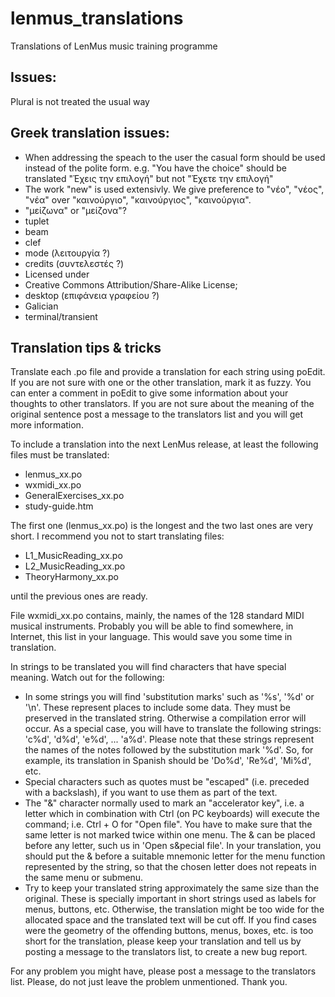 lenmus_translations
===================

Translations of LenMus music training programme

Issues:
-------

Plural is not treated the usual way

Greek translation issues:
-------------------------

- When addressing the speach to the user the casual form should be used
  instead of the polite form.
  e.g. "You have the choice" 
  should be translated "Έχεις την επιλογή" 
  but not "Έχετε την επιλογή"
- The work "new" is used extensivly. We give preference to
  "νέο", "νέος", "νέα" over "καινούργιο", "καινούργιος", "καινούργια".
- "μείζωνα" or "μείζονα"?
- tuplet
- beam
- clef
- mode (λειτουργία ?)
- credits (συντελεστές ?)
- Licensed under
- Creative Commons Attribution/Share-Alike License;
- desktop (επιφάνεια γραφείου ?)
- Galician
- terminal/transient

Translation tips & tricks
-------------------------

Translate each .po file and provide a translation for each string using poEdit. If you are not sure with one or the other translation, mark it as fuzzy. You can enter a comment in poEdit to give some information about your thoughts to other translators. If you are not sure about the meaning of the original sentence post a message to the translators list and you will get more information.

To include a translation into the next LenMus release, at least the following files must be translated:

- lenmus_xx.po
- wxmidi_xx.po
- GeneralExercises_xx.po
- study-guide.htm

The first one (lenmus_xx.po) is the longest and the two last ones are very short. I recommend you not to start translating files:

- L1_MusicReading_xx.po
- L2_MusicReading_xx.po
- TheoryHarmony_xx.po

until the previous ones are ready.

File wxmidi_xx.po contains, mainly, the names of the 128 standard MIDI musical instruments. Probably you will be able to find somewhere, in Internet, this list in your language. This would save you some time in translation.

In strings to be translated you will find characters that have special meaning. Watch out for the following:

- In some strings you will find 'substitution marks' such as '%s', '%d' or '\n'. These represent places to include some data. They must be preserved in the translated string. Otherwise a compilation error will occur. As a special case, you will have to translate the following strings: 'c%d', 'd%d', 'e%d', ... 'a%d'. Please note that these strings represent the names of the notes followed by the substitution mark '%d'. So, for example, its translation in Spanish should be 'Do%d', 'Re%d', 'Mi%d', etc.
- Special characters such as quotes must be "escaped" (i.e. preceded with a backslash), if you want to use them as part of the text.
- The "&" character normally used to mark an "accelerator key", i.e. a letter which in combination with Ctrl (on PC keyboards) will execute the command; i.e. Ctrl + O for "Open file". You have to make sure that the same letter is not marked twice within one menu. The & can be placed before any letter, such us in 'Open s&pecial file'. In your translation, you should put the & before a suitable mnemonic letter for the menu function represented by the string, so that the chosen letter does not repeats in the same menu or submenu.
- Try to keep your translated string approximately the same size than the original. These is specially important in short strings used as labels for menus, buttons, etc. Otherwise, the translation might be too wide for the allocated space and the translated text will be cut off. If you find cases were the geometry of the offending buttons, menus, boxes, etc. is too short for the translation, please keep your translation and tell us by posting a message to the translators list, to create a new bug report.

For any problem you might have, please post a message to the translators list. Please, do not just leave the problem unmentioned. Thank you.


